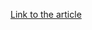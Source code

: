 [Link to the article](https://thedfirreport.com/2024/12/02/the-curious-case-of-an-egg-cellent-resume/)
